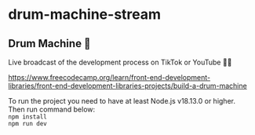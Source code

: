# drum-machine-stream
## Drum Machine 🎹

Live broadcast of the development process on TikTok or YouTube :blue_heart::yellow_heart:   

https://www.freecodecamp.org/learn/front-end-development-libraries/front-end-development-libraries-projects/build-a-drum-machine   

To run the project you need to have at least Node.js v18.13.0 or higher.  
Then run command below:  
`npm install`   
`npm run dev`   